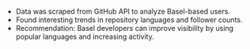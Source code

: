 - Data was scraped from GitHub API to analyze Basel-based users.
- Found interesting trends in repository languages and follower counts.
- Recommendation: Basel developers can improve visibility by using popular languages and increasing activity.
